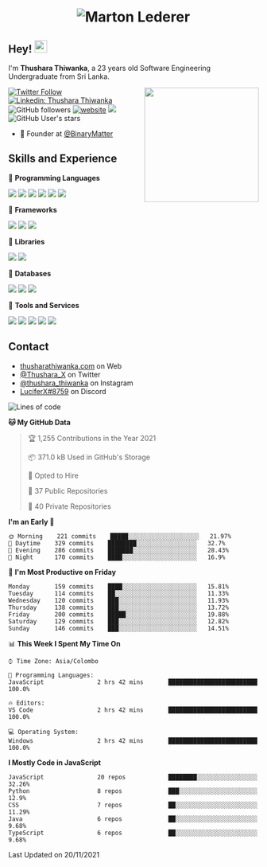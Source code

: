 ﻿<h1 align="center">
  <img src="https://raw.githubusercontent.com/ThusharaX/ThusharaX/master/name.svg" alt="Marton Lederer" />
</h1>

## Hey! <img src="https://media.giphy.com/media/hvRJCLFzcasrR4ia7z/giphy.gif" width="25px">  
I'm <strong>Thushara Thiwanka</strong>, a 23 years old Software Engineering Undergraduate from Sri Lanka.

<img align='right' src="https://media.giphy.com/media/M9gbBd9nbDrOTu1Mqx/giphy.gif" width="230">

[![Twitter Follow](https://img.shields.io/twitter/follow/Thushara_X?label=Follow)](https://twitter.com/intent/follow?screen_name=Thushara_X)
[![Linkedin: Thushara Thiwanka](https://img.shields.io/badge/-Thushara_Thiwanaka-blue?style=flat-square&logo=Linkedin&logoColor=white&link=https://www.linkedin.com/in/thushara-thiwanka/)](https://www.linkedin.com/in/thushara-thiwanka/)
![GitHub followers](https://img.shields.io/github/followers/ThusharaX?label=Follow&style=social)
[![website](https://img.shields.io/badge/Website-46a2f1.svg?&style=flat-square&logo=Google-Chrome&logoColor=white&link=https://anmolsingh.me/)](https://thusharathiwanka.com/)
![](https://camo.githubusercontent.com/f1c00c1d3c0d9b8f4431c8082be05835cd7795233799bcef63c216d59cf4f6a0/68747470733a2f2f6b6f6d617265762e636f6d2f67687076632f3f757365726e616d653d546875736861726158267374796c653d666c617426636f6c6f723d627269676874677265656e)
![GitHub User's stars](https://img.shields.io/github/stars/ThusharaX?affiliations=OWNER%2CCOLLABORATOR%2CORGANIZATION_MEMBER&style=social)

<!-- - 🧭 Founder at [@Nano-Spark](https://github.com/Nano-Spark) -->
- 🧭 Founder at [@BinaryMatter](https://github.com/BinaryMatter)

<!-- - 👥 Core team member at [@Binary-Matter](https://github.com/Binary-Matter) and [@SLIIT-2020-June](https://github.com/SLIIT-2020-June) -->

## Skills and Experience
🔴 <strong>Programming Languages</strong>

![](https://img.shields.io/badge/Python-3776AB?style=for-the-badge&logo=python&logoColor=white)
![](https://img.shields.io/badge/C-00599C?style=for-the-badge&logo=c&logoColor=white)
![](https://img.shields.io/badge/C%2B%2B-00599C?style=for-the-badge&logo=c%2B%2B&logoColor=white)
![](https://img.shields.io/badge/JavaScript-F7DF1E?style=for-the-badge&logo=javascript&logoColor=black)
![](https://img.shields.io/badge/Java-ED8B00?style=for-the-badge&logo=java&logoColor=white)
![](https://img.shields.io/badge/PHP-777BB4?style=for-the-badge&logo=php&logoColor=white)

🔴 <strong>Frameworks</strong>

![](https://img.shields.io/badge/Django-092E20?style=for-the-badge&logo=django&logoColor=white)
![](https://img.shields.io/badge/Flask-000000?style=for-the-badge&logo=flask&logoColor=white)
![](https://img.shields.io/badge/Bootstrap-563D7C?style=for-the-badge&logo=bootstrap&logoColor=white)

🔴 <strong>Libraries</strong>

![](https://img.shields.io/badge/React-20232A?style=for-the-badge&logo=react&logoColor=61DAFB)
![](https://img.shields.io/badge/Redux-593D88?style=for-the-badge&logo=redux&logoColor=white)

🔴 <strong>Databases</strong>

![](https://img.shields.io/badge/PostgreSQL-316192?style=for-the-badge&logo=postgresql&logoColor=white)
![](	https://img.shields.io/badge/SQLite-07405E?style=for-the-badge&logo=sqlite&logoColor=white)
![](	https://img.shields.io/badge/MySQL-00000F?style=for-the-badge&logo=mysql&logoColor=white)

🔴 <strong>Tools and Services</strong>

![](https://img.shields.io/badge/Git-F05032?style=for-the-badge&logo=git&logoColor=white)
![](	https://img.shields.io/badge/Heroku-430098?style=for-the-badge&logo=heroku&logoColor=white)
![](https://img.shields.io/badge/Visual_Studio_Code-0078D4?style=for-the-badge&logo=visual%20studio%20code&logoColor=white)
![](https://img.shields.io/badge/Visual_Studio_2019-5C2D91?style=for-the-badge&logo=visual%20studio&logoColor=white)
![](https://img.shields.io/badge/firebase-ffca28?style=for-the-badge&logo=firebase&logoColor=white)

## Contact
- [thusharathiwanka.com](https://thusharathiwanka.com/) on Web
- [@Thushara_X](https://twitter.com/Thushara_X/) on Twitter
- [@thushara_thiwanka](https://www.instagram.com/thushara_thiwanka/) on Instagram
- [LuciferX#8759](./) on Discord

<!--START_SECTION:waka-->
![Lines of code](https://img.shields.io/badge/From%20Hello%20World%20I%27ve%20Written-529488%20lines%20of%20code-blue)

**🐱 My GitHub Data** 

> 🏆 1,255 Contributions in the Year 2021
 > 
> 📦 371.0 kB Used in GitHub's Storage 
 > 
> 💼 Opted to Hire
 > 
> 📜 37 Public Repositories 
 > 
> 🔑 40 Private Repositories  
 > 
**I'm an Early 🐤** 

```text
🌞 Morning    221 commits    █████░░░░░░░░░░░░░░░░░░░░   21.97% 
🌆 Daytime    329 commits    ████████░░░░░░░░░░░░░░░░░   32.7% 
🌃 Evening    286 commits    ███████░░░░░░░░░░░░░░░░░░   28.43% 
🌙 Night      170 commits    ████░░░░░░░░░░░░░░░░░░░░░   16.9%

```
📅 **I'm Most Productive on Friday** 

```text
Monday       159 commits    ████░░░░░░░░░░░░░░░░░░░░░   15.81% 
Tuesday      114 commits    ██░░░░░░░░░░░░░░░░░░░░░░░   11.33% 
Wednesday    120 commits    ███░░░░░░░░░░░░░░░░░░░░░░   11.93% 
Thursday     138 commits    ███░░░░░░░░░░░░░░░░░░░░░░   13.72% 
Friday       200 commits    █████░░░░░░░░░░░░░░░░░░░░   19.88% 
Saturday     129 commits    ███░░░░░░░░░░░░░░░░░░░░░░   12.82% 
Sunday       146 commits    ███░░░░░░░░░░░░░░░░░░░░░░   14.51%

```


📊 **This Week I Spent My Time On** 

```text
⌚︎ Time Zone: Asia/Colombo

💬 Programming Languages: 
JavaScript               2 hrs 42 mins       █████████████████████████   100.0%

🔥 Editors: 
VS Code                  2 hrs 42 mins       █████████████████████████   100.0%

💻 Operating System: 
Windows                  2 hrs 42 mins       █████████████████████████   100.0%

```

**I Mostly Code in JavaScript** 

```text
JavaScript               20 repos            ████████░░░░░░░░░░░░░░░░░   32.26% 
Python                   8 repos             ███░░░░░░░░░░░░░░░░░░░░░░   12.9% 
CSS                      7 repos             ██░░░░░░░░░░░░░░░░░░░░░░░   11.29% 
Java                     6 repos             ██░░░░░░░░░░░░░░░░░░░░░░░   9.68% 
TypeScript               6 repos             ██░░░░░░░░░░░░░░░░░░░░░░░   9.68%

```



 Last Updated on 20/11/2021
<!--END_SECTION:waka-->
